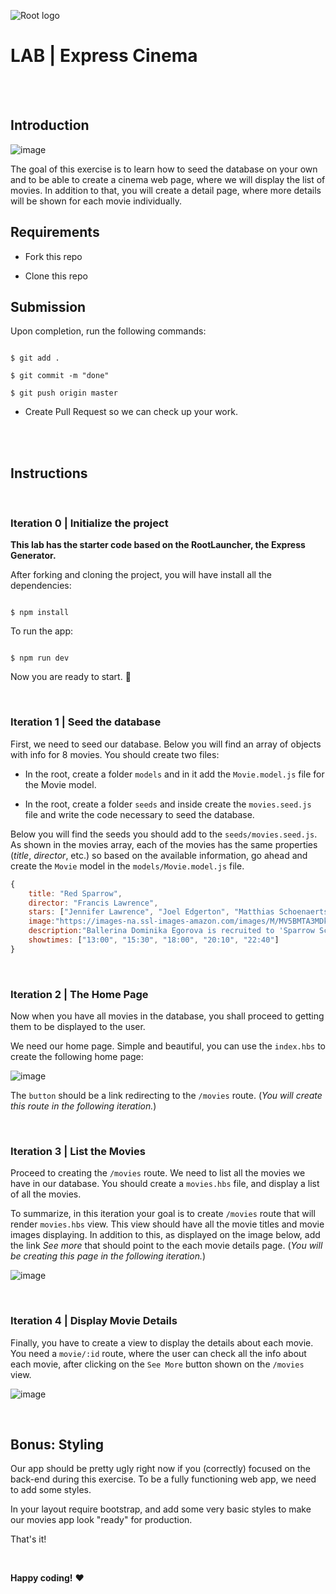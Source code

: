 
![Root logo](https://imgur.com/Hq8xgzy.png)


  

# LAB | Express Cinema

  

<br><br>

  

## Introduction

  

![image](https://imgur.com/htFqlDP.png)

  

The goal of this exercise is to learn how to seed the database on your own and to be able to create a cinema web page, where we will display the list of movies. In addition to that, you will create a detail page, where more details will be shown for each movie individually.

  

## Requirements

  

- Fork this repo

- Clone this repo

  

## Submission

  

Upon completion, run the following commands:

  

```

$ git add .

$ git commit -m "done"

$ git push origin master

```

  

- Create Pull Request so we can check up your work.

  

<br><br>

  

## Instructions

  

<br>

  

### Iteration 0 | Initialize the project

  

**This lab has the starter code based on the RootLauncher, the Express Generator.**

  

After forking and cloning the project, you will have install all the dependencies:

  

```shell

$ npm install

```

  

To run the app:

  

```shell

$ npm run dev

```

  

Now you are ready to start. 🚀

  

<br>

  

### Iteration 1 | Seed the database

  

First, we need to seed our database. Below you will find an array of objects with info for 8 movies. You should create two files:

  

- In the root, create a folder `models` and in it add the `Movie.model.js` file for the Movie model.

- In the root, create a folder `seeds` and inside create the `movies.seed.js` file and write the code necessary to seed the database.

  

Below you will find the seeds you should add to the `seeds/movies.seed.js`. As shown in the movies array, each of the movies has the same properties (_title_, _director_, etc.) so based on the available information, go ahead and create the `Movie` model in the `models/Movie.model.js` file.

  

```javascript
{
	title: "Red Sparrow",
	director: "Francis Lawrence",
	stars: ["Jennifer Lawrence", "Joel Edgerton", "Matthias Schoenaerts"],
	image:"https://images-na.ssl-images-amazon.com/images/M/MV5BMTA3MDkxOTc4NDdeQTJeQWpwZ15BbWU4MDAxNzgyNTQz._V1_UX182_CR0,0,182,268_AL_.jpg",
	description:"Ballerina Dominika Egorova is recruited to 'Sparrow School,' a Russian intelligence service where she is forced to use her body as a weapon. Her first mission, targeting a C.I.A. agent, threatens to unravel the security of both nations.",
	showtimes: ["13:00", "15:30", "18:00", "20:10", "22:40"]
}

```

  

<br>

  

### Iteration 2 | The Home Page

  

Now when you have all movies in the database, you shall proceed to getting them to be displayed to the user.

  

We need our home page. Simple and beautiful, you can use the `index.hbs` to create the following home page:

  

![image](https://imgur.com/htFqlDP.png)

  

The `button` should be a link redirecting to the `/movies` route. (_You will create this route in the following iteration._)

  

<br>

  

### Iteration 3 | List the Movies

  

Proceed to creating the `/movies` route. We need to list all the movies we have in our database. You should create a `movies.hbs` file, and display a list of all the movies.

To summarize, in this iteration your goal is to create `/movies` route that will render `movies.hbs` view. This view should have all the movie titles and movie images displaying. In addition to this, as displayed on the image below, add the link _See more_ that should point to the each movie details page. (_You will be creating this page in the following iteration._)

  

![image](https://imgur.com/nFFH2O8.png)

  

<br>

  

### Iteration 4 | Display Movie Details

  

Finally, you have to create a view to display the details about each movie. You need a `movie/:id` route, where the user can check all the info about each movie, after clicking on the `See More` button shown on the `/movies` view.

  

![image](https://user-images.githubusercontent.com/23629340/36986933-6f8060b4-209b-11e8-8571-496914f9ae96.png)

  

<br>

  

## Bonus: Styling

  

Our app should be pretty ugly right now if you (correctly) focused on the back-end during this exercise. To be a fully functioning web app, we need to add some styles.

  

In your layout require bootstrap, and add some very basic styles to make our movies app look "ready" for production.

  

That's it!

  

<br>

  

**Happy coding!** :heart:
